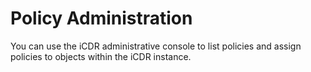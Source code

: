 # Policy Administration

You can use the iCDR administrative console to list policies and assign policies to objects within the iCDR instance.

